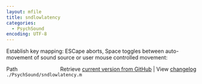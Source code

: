 ```yaml
---
layout: mfile
title: sndlowlatency
categories:
  - PsychSound
encoding: UTF-8
---
```


Establish key mapping: ESCape aborts, Space toggles between auto-
movement of sound source or user mouse controlled movement:


<div class="code_header" style="text-align:right;">
  <span style="float:left;">Path&nbsp;&nbsp;</span> <span class="counter">Retrieve <a href=
  "https://raw.github.com/Psychtoolbox-3/Psychtoolbox-3/beta/./PsychSound/sndlowlatency.m">current version from GitHub</a> | View <a href=
  "https://github.com/Psychtoolbox-3/Psychtoolbox-3/commits/beta/./PsychSound/sndlowlatency.m">changelog</a></span>
</div>
<div class="code">
  <code>./PsychSound/sndlowlatency.m</code>
</div>
